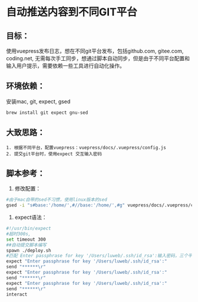 # 自动推送内容到不同GIT平台

## 目标：
使用vuepress发布日志，想在不同git平台发布，包括github.com, gitee.com, coding.net, 无需每次手工同步，想通过脚本自动同步，但是由于不同平台配置和输入用户提示，需要依赖一些工具进行自动化操作。

## 环境依赖：
安装mac, git, expect, gsed

``` bash
brew install git expect gnu-sed

```

## 大致思路：

```
1. 根据不同平台，配置vuepress：vuepress/docs/.vuepress/config.js
2. 提交git平台时，使用expect 交互输入密码
```

## 脚本参考：
1. 修改配置：
```bash
#由于mac自带的sed不习惯，使用linux版本的sed
gsed -i "s#base:'/home/',#//base:'/home/',#g" vuepress/docs/.vuepress/config.js
```
1. expect语法：
```bash
#!/usr/bin/expect
#超时300s,
set timeout 300
##自动提交脚本编写
spawn ./deploy.sh
#匹配 Enter passphrase for key '/Users/luweb/.ssh/id_rsa':输入密码，三个平台输入三次。
expect "Enter passphrase for key '/Users/luweb/.ssh/id_rsa':"
send "******\r"
expect "Enter passphrase for key '/Users/luweb/.ssh/id_rsa':"
send "******\r"
expect "Enter passphrase for key '/Users/luweb/.ssh/id_rsa':"
send "******\r"
interact
```


